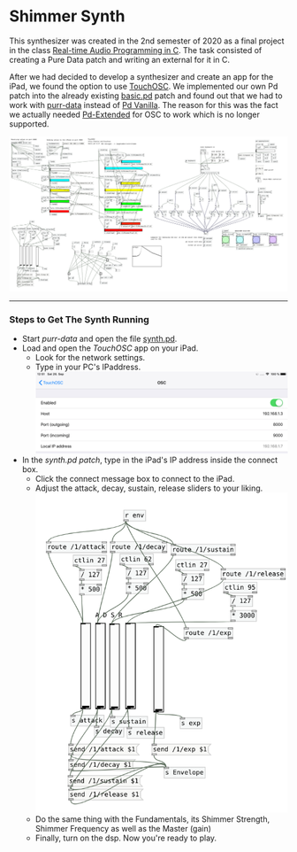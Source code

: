 # Shimmer Synth

This synthesizer was created in the 2nd semester of 2020 as a final project in the class [Real-time Audio Programming in C](https://github.com/audio-communication-group/real-time-audio-programming-in-C_SoSe2020.git). The task consisted of creating a Pure Data patch and writing an external for it in C. 

After we had decided to develop a synthesizer and create an app for the iPad, we found the option to use [TouchOSC](https://hexler.net/docs/touchosc-getting-started). 
We implemented our own Pd patch into the already existing [basic.pd](https://hexler.net/pub/touchosc/basic.pd) patch and found out that we had to work with [purr-data](https://agraef.github.io/purr-data/) instead of [Pd Vanilla](http://puredata.info/downloads/pure-data). The reason for this was the fact we actually needed [Pd-Extended](http://puredata.info/downloads/pd-extended) for OSC to work which is no longer supported.

![Entire Pd Patch](https://github.com/thomaschhh/RTAP-Synthesizer/blob/master/Images/pd_patch.png?raw=true)

***

### Steps to Get The Synth Running

- Start *purr-data* and open the file [synth.pd](https://github.com/thomaschhh/RTAP-Synthesizer/blob/master/PureData/Synth.pd).
- Load and open the *TouchOSC* app on your iPad.
    - Look for the network settings.
    - Type in your PC's IPaddress.
    ![Entire Pd Patch](https://github.com/thomaschhh/RTAP-Synthesizer/blob/master/Images/osc_connections.jpg?raw=true)
- In the *synth.pd patch*, type in the iPad's IP address inside the connect box.
    - Click the connect message box to connect to the iPad.
    - Adjust the attack, decay, sustain, release sliders to your liking.
    ![Entire Pd Patch](https://github.com/thomaschhh/RTAP-Synthesizer/blob/master/Images/envelope.png?raw=true)
    - Do the same thing with the Fundamentals, its Shimmer Strength, Shimmer Frequency as well as the Master (gain)
    - Finally, turn on the dsp. Now you're ready to play. 
